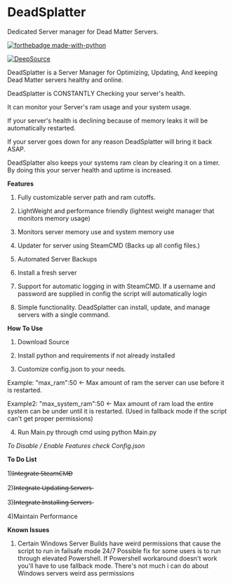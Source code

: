 # DeadSplatter
Dedicated Server manager for Dead Matter Servers.

[![forthebadge made-with-python](http://ForTheBadge.com/images/badges/made-with-python.svg)](https://www.python.org/)

[![DeepSource](https://static.deepsource.io/deepsource-badge-light-mini.svg)](https://deepsource.io/gh/PurityWasHere/Dead-Matter-Server-Installer/?ref=repository-badge)

DeadSplatter is a Server Manager for Optimizing, Updating, And keeping Dead Matter servers healthy and online.


DeadSplatter is CONSTANTLY Checking your server's health.

It can monitor your Server's ram usage and your system usage.

If your server's health is declining because of memory leaks it will be automatically restarted.

If your server goes down for any reason DeadSplatter will bring it back ASAP.

DeadSplatter also keeps your systems ram clean by clearing it on a timer. By doing this your server health and uptime is increased.


**Features**

1) Fully customizable server path and ram cutoffs.

2) LightWeight and performance friendly (lightest weight manager that monitors memory usage)

3) Monitors server memory use and system memory use

4) Updater for server using SteamCMD (Backs up all config files.)

5) Automated Server Backups

6) Install a fresh server

7) Support for automatic logging in with SteamCMD. If a username and password are supplied in config the script will automatically login

8) Simple functionality. DeadSplatter can install, update, and manage servers with a single command.  

**How To Use**

1) Download Source

2) Install python and requirements if not already installed

3) Customize config.json to your needs.

Example: "max_ram":50 <- Max amount of ram the server can use before it is restarted. 

Example2: "max_system_ram":50 <- Max amount of ram load the entire system can be under until it is restarted. (Used in fallback mode if the script can't get proper permissions)

4) Run Main.py through cmd using python Main.py

*To Disable / Enable Features check Config.json*

**To Do List**

1)I̶n̶t̶e̶g̶r̶a̶t̶e̶ ̶S̶t̶e̶a̶m̶C̶M̶D̶

2)I̶n̶t̶e̶g̶r̶a̶t̶e̶ ̶U̶p̶d̶a̶t̶i̶n̶g̶ ̶S̶e̶r̶v̶e̶r̶s̶

3)I̶n̶t̶e̶g̶r̶a̶t̶e̶ ̶I̶n̶s̶t̶a̶l̶l̶i̶n̶g̶ ̶S̶e̶r̶v̶e̶r̶s̶

4)Maintain Performance

**Known Issues**
1) Certain Windows Server Builds have weird permissions that cause the script to run in failsafe mode 24/7
Possible fix for some users is to run through elevated Powershell.
If Powershell workaround doesn't work you'll have to use fallback mode. There's not much i can do about Windows servers weird ass permissions 

